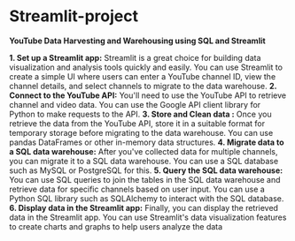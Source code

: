 # Streamlit-project
**YouTube Data Harvesting and Warehousing using SQL and Streamlit**


**1.	Set up a Streamlit app:** Streamlit is a great choice for building data visualization and analysis tools quickly and easily. You can use Streamlit to create a simple UI where users can enter a YouTube channel ID, view the channel details, and select channels to migrate to the data warehouse.
**2.	Connect to the YouTube API:** You'll need to use the YouTube API to retrieve channel and video data. You can use the Google API client library for Python to make requests to the API.
**3.	Store and Clean data :** Once you retrieve the data from the YouTube API, store it in a suitable format for temporary storage before migrating to the data warehouse. You can use pandas DataFrames or other in-memory data structures.
**4.	Migrate data to a SQL data warehouse:** After you've collected data for multiple channels, you can migrate it to a SQL data warehouse. You can use a SQL database such as MySQL or PostgreSQL for this.
**5.	Query the SQL data warehouse:** You can use SQL queries to join the tables in the SQL data warehouse and retrieve data for specific channels based on user input. You can use a Python SQL library such as SQLAlchemy to interact with the SQL database.
**6.	Display data in the Streamlit app:** Finally, you can display the retrieved data in the Streamlit app. You can use Streamlit's data visualization features to create charts and graphs to help users analyze the data

